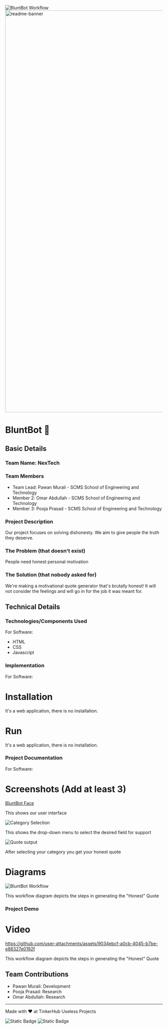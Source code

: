 ![BluntBot Workflow](https://github.com/user-attachments/assets/e38b451d-75d1-4321-80bd-7fd09b9544c6)<img width="1280" alt="readme-banner" src="https://github.com/user-attachments/assets/35332e92-44cb-425b-9dff-27bcf1023c6c">

# BluntBot 🎯


## Basic Details
### Team Name: NexTech


### Team Members
- Team Lead: Pawan Murali - SCMS School of Engineering and Technology
- Member 2: Omar Abdullah - SCMS School of Engineering and Technology
- Member 3: Pooja Prasad - SCMS School of Engineering and Technology

### Project Description
Our project focuses on solving dishonesty. We aim to give people the truth they deserve.

### The Problem (that doesn't exist)
People need honest personal motivation

### The Solution (that nobody asked for)
We're making a motivational quote generator that's brutally honest! It will not consider the feelings and will go in for the job it was meant for.

## Technical Details
### Technologies/Components Used
For Software:
- HTML
- CSS
- Javascript

### Implementation
For Software:
# Installation
It's a web application, there is no installation.

# Run
It's a web application, there is no installation.

### Project Documentation
For Software:

# Screenshots (Add at least 3)
[BluntBot Face](https://github.com/user-attachments/assets/ce19e958-860c-464b-89e4-0add07687f3b)

This shows our user interface

![Category Selection](https://github.com/user-attachments/assets/296300b3-ed41-4302-9427-cb72d11ea54e)

This shows the drop-down menu to select the desired field for support

![Quote output](https://github.com/user-attachments/assets/ea4de55d-7668-44ac-b8b1-e5c90e31d01f)

After selecting your category you get your honest quote

# Diagrams
![BluntBot Workflow](https://github.com/user-attachments/assets/daf29c4e-43e0-4220-85e1-e1db9d41cac5)

This workflow diagram depicts the steps in generating the "Honest" Quote

### Project Demo
# Video
https://github.com/user-attachments/assets/9034ebcf-a0cb-4045-b7be-e88327e0192f

This workflow diagram depicts the steps in generating the "Honest" Quote


## Team Contributions
- Pawan Murali: Development
- Pooja Prasad: Research
- Omar Abdullah: Research

---
Made with ❤️ at TinkerHub Useless Projects 

![Static Badge](https://img.shields.io/badge/TinkerHub-24?color=%23000000&link=https%3A%2F%2Fwww.tinkerhub.org%2F)
![Static Badge](https://img.shields.io/badge/UselessProject--24-24?link=https%3A%2F%2Fwww.tinkerhub.org%2Fevents%2FQ2Q1TQKX6Q%2FUseless%2520Projects)



